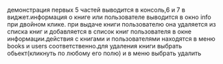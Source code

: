 демонстрация первых 5 частей выводится в консоль,6 и 7 в виджет.информация о книге или пользователе выводится в окно info при двойном клике. при выдаче книги пользователю она удаляется из списка книг и добавляется в список книг пользователя в окне информации.действия с книгами и пользователями находятся в меню books и users соответственно.для удаления книги выбрать обьект(кликнуть по любому его полю) и в меню выбрать удалить
